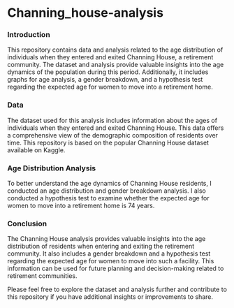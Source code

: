 # Channing_house-analysis

### Introduction
This repository contains data and analysis related to the age distribution of individuals when they entered and exited Channing House, a retirement community. The dataset and analysis provide valuable insights into the age dynamics of the population during this period. Additionally, it includes graphs for age analysis, a gender breakdown, and a hypothesis test regarding the expected age for women to move into a retirement home.

### Data
The dataset used for this analysis includes information about the ages of individuals when they entered and exited Channing House. This data offers a comprehensive view of the demographic composition of residents over time. This repository is based on the popular Channing House dataset available on Kaggle.

### Age Distribution Analysis
To better understand the age dynamics of Channing House residents, I conducted an age distribution and gender breakdown analysis. 
I also conducted a hypothesis test to examine whether the expected age for women to move into a retirement home is 74 years.

### Conclusion
The Channing House analysis provides valuable insights into the age distribution of residents when entering and exiting the retirement community. It also includes a gender breakdown and a hypothesis test regarding the expected age for women to move into such a facility. This information can be used for future planning and decision-making related to retirement communities.

Please feel free to explore the dataset and analysis further and contribute to this repository if you have additional insights or improvements to share.
